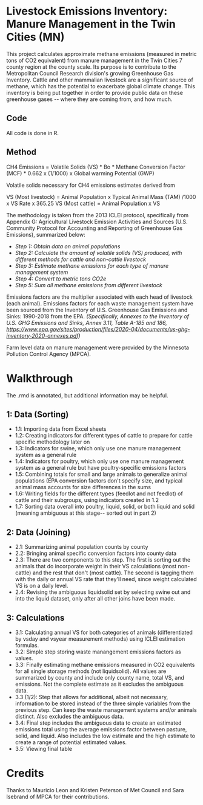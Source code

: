 # Livestock Emissions Inventory: Manure Management in the Twin Cities (MN)
This project calculates approximate methane emissions (measured in metric tons of CO2 equivalent) from manure management in the Twin Cities 7 county region at the county scale. Its purpose is to contribute to the Metropolitan Council Research division's growing Greenhouse Gas Inventory. Cattle and other mammalian livestock are a significant source of methane, which has the potential to exacerbate global climate change. This inventory is being put together in order to provide public data on these greenhouse gases -- where they are coming from, and how much. 

## Code
All code is done in R.

## Method

CH4 Emissions = Volatile Solids (VS) * Bo * Methane Conversion Factor (MCF) * 0.662 x (1/1000) x Global warming Potential (GWP)

Volatile solids necessary for CH4 emissions estimates derived from

VS (Most livestock) = Animal Population x Typical Animal Mass (TAM) /1000 x VS Rate x 365.25
VS (Most cattle) = Animal Population x VS

The methodology is taken from the 2013 ICLEI protocol, specifically from Appendix G: Agricultural Livestock  Emission Activities and Sources (U.S. Community Protocol for Accounting and Reporting of Greenhouse Gas Emissions), summarized below: 

- *Step 1: Obtain data on animal populations*
- *Step 2: Calculate the amount of volatile solids (VS) produced, with different methods for cattle and non-cattle livestock*
- *Step 3: Estimate methane emissions for each type of manure management system*
- *Step 4: Convert to metric tons CO2e*
- *Step 5: Sum all methane emissions from different livestock*

Emissions factors are the multiplier associated with each head of livestock (each animal). Emissions factors for each waste management system have been sourced from the Inventory of U.S. Greenhouse Gas Emissions and Sinks: 1990-2018 from the EPA.
*(Specifically, Annexes to the Inventory of U.S. GHG Emissions and Sinks, Annex 3.11,  Table A-185 and 186, https://www.epa.gov/sites/production/files/2020-04/documents/us-ghg-inventory-2020-annexes.pdf)*

Farm level data on manure management were provided by the Minnesota Pollution Control Agency (MPCA). 

# Walkthrough 
The .rmd is annotated, but additional information may be helpful. 

## 1: Data (Sorting)

- 1.1: Importing data from Excel sheets
- 1.2: Creating indicators for different types of cattle to prepare for cattle specific methodology later on
- 1.3: Indicators for swine, which only use one manure management system as a general rule
- 1.4: Indicators for poultry, which only use one manure management system as a general rule but have poultry-specific emissions factors
- 1.5: Combining totals for small and large animals to generalize animal populations (EPA conversion factors don't specify size, and typical animal mass accounts for size differences in the sums
- 1.6: Writing fields for the different types (feedlot and not feedlot) of cattle and their subgroups, using indicators created in 1.2
- 1.7: Sorting data overall into poultry, liquid, solid, or both liquid and solid (meaning ambiguous at this stage-- sorted out in part 2) 

## 2: Data (Joining)

- 2.1: Summarizing animal population counts by county
- 2.2: Bringing animal specific conversion factors into county data
- 2.3: There are two components to this step. The first is sorting out the animals that do incorporate weight in their VS calculations (most non-cattle) and the rest that don't (most cattle). The second is tagging them with the daily or annual VS rate that they'll need, since weight calculated VS is on a daily level. 
- 2.4: Revising the ambiguous liquidsolid set by selecting swine out and into the liquid dataset, only after all other joins have been made. 

## 3: Calculations

- 3.1: Calculating annual VS for both categories of animals (differentiated by vsday and vsyear measurement methods) using ICLEI estimation formulas. 
- 3.2: Simple step storing waste manangement emissions factors as values.
- 3.3: Finally estimating methane emissions measured in CO2 equivalents for all single storage methods (not liquidsolid). All values are summarized by county and include only county name, total VS, and emissions. Not the complete estimate as it excludes the ambiguous data. 
- 3.3 (1/2): Step that allows for additional, albeit not necessary, information to be stored instead of the three simple variables from the previous step. Can keep the waste management systems and/or animals distinct. Also excludes the ambiguous data. 
- 3.4: Final step includes the ambiguous data to create an estimated emissions total using the average emissions factor between pasture, solid, and liquid. Also includes the low estimate and the high estimate to create a range of potential estimated values. 
- 3.5: Viewing final table

# Credits
Thanks to Mauricio Leon and Kristen Peterson of Met Council and Sara Isebrand of MPCA for their contributions. 

